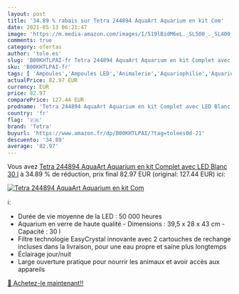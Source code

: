 ```yaml
---
layout: post
title: '34.89 % rabais sur Tetra 244894 AquaArt Aquarium en kit Com'
date: 2021-05-13 06:21:47
image: 'https://m.media-amazon.com/images/I/519lBidM6eL._SL500_._SL400_.jpg'
comments: true
category: ofertas
author: 'tole.es'
slug: 'B00KHTLPAI-fr Tetra 244894 AquaArt Aquarium en kit Complet avec LED...'
sku: 'B00KHTLPAI-fr'
tags: [ 'Ampoules','Ampoules LED','Animalerie','Aquariophilie','Aquariums','Cuisine et Maison','Luminaires et Éclairage','Luminaires et éclairage','tetra', ]
actualPrice: 82.97 EUR
currency: EUR
price: 82.97
comparePrice: 127.44 EUR
prodname: 'Tetra 244894 AquaArt Aquarium en kit Complet avec LED Blanc 30 l'
country: 'fr'
flag: '🇫🇷'
brand: 'Tetra'
buyurl: 'https://www.amazon.fr/dp/B00KHTLPAI/?tag=tolees0d-21'
descuento: '34.89'
average: '82.97'
---
```


Vous avez [Tetra 244894 AquaArt Aquarium en kit Complet avec LED Blanc 30 l](https://www.amazon.fr/dp/B00KHTLPAI/?tag=tolees0d-21)  à  34.89 % de réduction, prix final  82.97 EUR (original: 127.44 EUR) ici:

[![Tetra 244894 AquaArt Aquarium en kit Com](https://m.media-amazon.com/images/I/519lBidM6eL._SL500_._SL400_.jpg)](https://www.amazon.fr/dp/B00KHTLPAI/?tag=tolees0d-21)

ℹ️:

- Durée de vie moyenne de la LED : 50 000 heures
- Aquarium en verre de haute qualité - Dimensions : 39,5 x 28 x 43 cm - Capacité : 30 l
- Filtre technologie EasyCrystal innovante avec 2 cartouches de rechange incluses dans la livraison, pour une eau propre et saine plus longtemps
- Éclairage jour/nuit
- Large ouverture pratique pour nourrir les animaux et avoir accès aux appareils

[🛒 Achetez-le maintenant!!](https://www.amazon.fr/dp/B00KHTLPAI/?tag=tolees0d-21)
